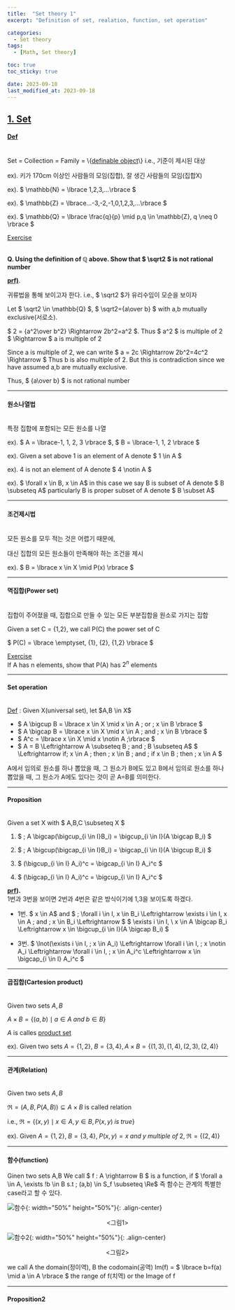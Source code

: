 ```yaml
---
title:  "Set theory 1"
excerpt: "Definition of set, realation, function, set operation"

categories:
  - Set theory
tags:
  - [Math, Set theory]

toc: true
toc_sticky: true

date: 2023-09-18
last_modified_at: 2023-09-18
---
```


## <u>1. Set</u>
#### <u>Def</u>
<br>
Set = Collection = Family = \{<u>definable object</u>\} i.e., 기준이 제시된 대상

ex). 키가 170cm 이상인 사람들의 모임(집합), 잘 생긴 사람들의 모임(집합X)

ex). $ \mathbb{N} = \lbrace 1,2,3,...\rbrace $

ex). $ \mathbb{Z} = \lbrace...-3,-2,-1,0,1,2,3,...\rbrace $

ex). $ \mathbb{Q} = \lbrace \frac{q}{p} \mid p,q \in  \mathbb{Z}, q \neq 0 \rbrace $

<u>Exercise</u>

<br/> **Q. Using the definition of $\mathbb{Q}$ above. Show that $ \sqrt2 $  is not rational number**

**<u>prf)</u>**. 

귀류법을 통해 보이고자 한다. i.e., $ \sqrt2 $가 유리수임이 모순을 보이자

Let $ \sqrt2 \in \mathbb{Q} $, $ \sqrt2={a\over b} $ with a,b mutually exclusive(서로소).

$ 2 = {a^2\over b^2} \Rightarrow 2b^2=a^2 $. Thus $ a^2 $ is multiple of 2 $ \Rightarrow $ a is multiple of 2

Since a is multiple of 2, we can write $ a = 2c \Rightarrow 2b^2=4c^2 \Rightarrow $ Thus b is also multiple of 2. But this is contradiction since we have assumed a,b are mutually exclusive.

Thus, $ {a\over b} $ is not rational number

$$ \tag*{$\blacksquare$} $$ 

---

#### 원소나열법
<br>
특정 집합에 포함되는 모든 원소를 나열

ex). $ A = \lbrace-1, 1, 2, 3 \rbrace $, $ B = \lbrace-1, 1, 2 \rbrace $

ex). Given a set above 1 is an element of A denote $ 1 \in A $

ex). 4 is not an element of A denote $ 4 \notin A $

ex). $ \forall x \in B, x \in A$ in this case we say B is subset of A denote $ B \subseteq A$ particularly B is proper subset of A denote $ B \subset A$  

---

#### 조건제시법
<br>
모든 원소를 모두 적는 것은 어렵기 때문에, 

대신 집합의 모든 원소들이 만족해야 하는 조건을 제시

ex). $ B = \lbrace x \in X \mid P(x) \rbrace $

---

#### 멱집합(Power set)
<br>
집합이 주어졌을 때, 집합으로 만들 수 있는 모든 부분집합을 원소로 가지는 집합

Given a set C = \{1,2\}, we call P(C) the power set of C

$ P(C) = \lbrace \emptyset, \{1\}, \{2\}, \{1,2\} \rbrace $

<u>Exercise</u>
<br>
If A has n elements, show that P(A) has $2^n$ elements

---

#### Set operation
<br>
<u>Def</u> : Given X(universal set), let $A,B \in X$

- $ A \bigcup B = \lbrace x \in X \mid x \in A \; or \; x \in B \rbrace $
- $ A \bigcap B = \lbrace x \in X \mid x \in A \; and \; x \in B \rbrace $
- $ A^c = \lbrace x \in X \mid x \notin A \;\rbrace $
- $ A = B \Leftrightarrow A \subseteq B \; and \; B \subseteq A$ 
$ \Leftrightarrow if\; x \in A \; then \; x \in B \; and \; if x \in B \; then \; x \in A $ 

A에서 임의로 원소를 하나 뽑았을 때, 그 원소가 B에도 있고
B에서 임의로 원소를 하나 뽑았을 때, 그 원소가 A에도 있다는 것이 곧 A=B를 의미한다.

---

#### Proposition

<br>Given a set X with $ A,B,C \subseteq X $

1) $ \; A \bigcap(\bigcup_{i \in I}B_i) = \bigcup_{i \in I}(A \bigcap B_i) $

2) $ \; A \bigcup(\bigcap_{i \in I}B_i) = \bigcap_{i \in I}(A \bigcup B_i) $

3) $ (\bigcup_{i \in I} A_i)^c = \bigcap_{i \in I} A_i^c $

4) $ (\bigcap_{i \in I} A_i)^c = \bigcup_{i \in I} A_i^c $

**<u>prf</u>).**
<br> 1번과 3번을 보이면 2번과 4번은 같은 방식이기에 1,3을 보이도록 하겠다.

- 1번. 
$ x \in A$ and $ \; \forall i \in I, x \in B_i \Leftrightarrow \exists i \in I, x \in A \; and \; x \in B_i \Leftrightarrow  $
$ \exists i \in I, \ x \in A \bigcap B_i \Leftrightarrow x \in \bigcup_{i \in I}(A \bigcap B_i) $

- 3번. 
$ \lnot(\exists i \in I, \; x \in A_i) \Leftrightarrow \forall i \in I, \; x \notin A_i \Leftrightarrow \forall i \in I, \; x \in A_i^c \Leftrightarrow x \in \bigcap_{i \in I} A_i^c $

---

#### 곱집합(Cartesion product)
<br/>Given two sets $A, B$<br/>

$A \times B = \lbrace (a,b) \mid a \in A \; and \; b \in B \rbrace$ 

$A$ is calles <u>product set</u>

ex). Given two sets $A = \lbrace 1,2 \rbrace, \; B = \lbrace 3,4 \rbrace, A \times B = \lbrace (1,3), (1,4), (2,3), (2,4) \rbrace$

---

#### 관계(Relation)
<br/> Given two sets $A, B$<br/>

$\Re = (A, B, P(A, B)) \subseteq A \times B$ is called relation<br/>

i.e., $\Re = \lbrace (x,y) \mid x \in A, y \in B, P(x,y) \; is \; true \rbrace$<br>

ex). Given $A = \lbrace 1,2 \rbrace, \; B = \lbrace 3,4\rbrace, \; P(x,y) = x \; and \; y \; multiple \; of \; 2, \; \Re = \lbrace (2,4) \rbrace$<br>


---

#### 함수(function)

Ginen two sets A,B
We call $ f : A \rightarrow B $ is a function, if $ \forall a \in A, \exists !b \in B s.t \; (a,b) \in S_f \subseteq \Re$
즉 함수는 관계의 특별한 case라고 할 수 있다.


![함수](https://github.com/seungjinLee97/study/assets/145214148/7d03329f-5d63-4cfe-aab9-c63d33aa9067){: width="50%" height="50%"}{: .align-center}<center><그림1></center>

![함수2](https://github.com/seungjinLee97/study/assets/145214148/28cf181d-8467-473e-9593-60eadaded078){: width="50%" height="50%"}{: .align-center}<center><그림2></center>

we call A the domain(정이역), B the codomain(공역)
Im(f) = $ \lbrace b=f(a) \mid a \in A \rbrace $ the range of f(치역) or the Image of f

---

#### Proposition2


